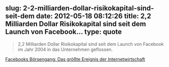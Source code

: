 slug: 2-2-milliarden-dollar-risikokapital-sind-seit-dem
date: 2012-05-18 08:12:26
title: 2,2 Milliarden Dollar Risikokapital sind seit dem Launch von Facebook...
type: quote
---

> 2,2 Milliarden Dollar Risikokapital sind seit dem Launch von Facebook im Jahr 2004 in das Unternehmen geflossen.

[Facebooks Börsengang: Das größte Ereignis der Internetwirtschaft](http://netzwertig.com/2012/05/18/facebooks-boersengang-das-groeste-ereignis-der-internetwirtschaft/)
